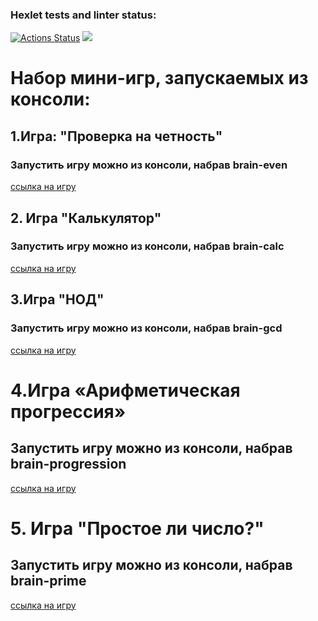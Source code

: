### Hexlet tests and linter status:
[![Actions Status](https://github.com/Nataly773/python-project-49/actions/workflows/hexlet-check.yml/badge.svg)](https://github.com/Nataly773/python-project-49/actions)
<a href="https://codeclimate.com/github/Nataly773/python-project-49/maintainability"><img src="https://api.codeclimate.com/v1/badges/69a70672429501913902/maintainability" /></a>

# Набор мини-игр, запускаемых из консоли:
## 1.Игра: "Проверка на четность"
### Запустить игру можно из консоли, набрав brain-even
[ссылка на игру](https://asciinema.org/a/oQk9Qvu3dyiFkzF1xpT0MTarU)

## 2. Игра "Калькулятор"
### Запустить игру можно из консоли, набрав brain-calc
[ссылка на игру](https://asciinema.org/a/iiAimgaWtuGvugdNpZKhYr7UO)

## 3.Игра "НОД"
### Запустить игру можно из консоли, набрав brain-gcd
[ссылка на игру](https://asciinema.org/a/ziS6M6UI1IxJ1R4JT0CRsnOE7)


# 4.Игра «Арифметическая прогрессия»
## Запустить игру можно из консоли, набрав brain-progression
[ссылка на игру](https://asciinema.org/a/NGBgWmG0cqy9ovtiOVTfXOm5c)

# 5. Игра "Простое ли число?"
## Запустить игру можно из консоли, набрав brain-prime
[ссылка на игру](https://asciinema.org/a/vS1m3jZB80cswgpbRLcRURypT)


